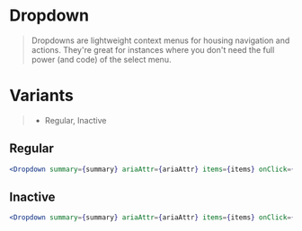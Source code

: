 # Dropdown

> Dropdowns are lightweight context menus for housing navigation and actions. They're great for instances where you don't need the full power (and code) of the select menu.

# Variants

> - Regular, Inactive

## Regular

```jsx
<Dropdown summary={summary} ariaAttr={ariaAttr} items={items} onClick={action('onClick')} />
```

## Inactive

```jsx
<Dropdown summary={summary} ariaAttr={ariaAttr} items={items} onClick={action('onClick')} state={dropdownState.inactive} />
```
